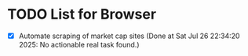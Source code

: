 # TODO List for Browser

- [x] Automate scraping of market cap sites  (Done at Sat Jul 26 22:34:20 2025: No actionable real task found.)